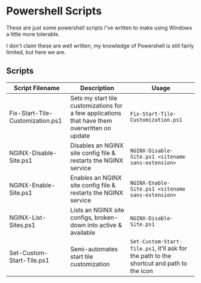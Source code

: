 # Powershell Scripts
These are just some powershell scripts I've written to make using Windows a little more tolerable.

I don't claim these are well written, my knowledge of Powershell is still fairly limited, but here we are.

## Scripts

| Script Filename                      | Description                                                                                   | Usage                                                                                               |
|--------------------------------------|-----------------------------------------------------------------------------------------------|-----------------------------------------------------------------------------------------------------|
| Fix-Start-Tile-Customization.ps1                    | Sets my start tile customizations for a few applications that have them overwritten on update | `Fix-Start-Tile-Customization.ps1`                                                                                 |
| NGINX-Disable-Site.ps1               | Disables an NGINX site config file & restarts the NGINX service                               | `NGINX-Disable-Site.ps1 <sitename sans-extension>`                                                  |
| NGINX-Enable-Site.ps1                | Enables an NGINX site config file & restarts the NGINX service                                | `NGINX-Enable-Site.ps1 <sitename sans-extension>`                                                   |
| NGINX-List-Sites.ps1                 | Lists an NGINX site configs, broken-down into active & available                              | `NGINX-Disable-Site.ps1`                                                                            |
| Set-Custom-Start-Tile.ps1 | Semi-automates start tile customization                                                       | `Set-Custom-Start-Tile.ps1`, it'll ask for the path to the shortcut and path to the icon |
